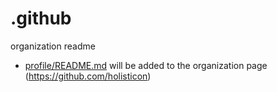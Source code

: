 # .github

organization readme
* [profile/README.md](./profile/README.md) will be added to the organization page (https://github.com/holisticon)
